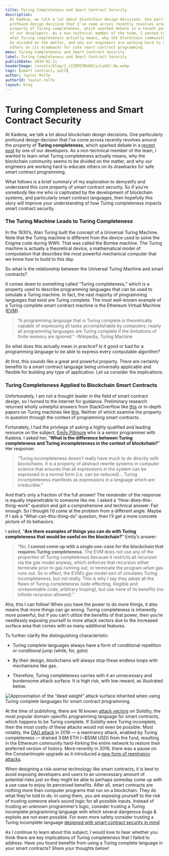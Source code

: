 ```yaml
---
title: Turing Completeness and Smart Contract Security
description:
  At Kadena, we talk a lot about blockchain design decisions. One particularly
  profound design decision that I’ve come across recently revolves around the
  property of Turing completeness, which sparked debate in a recent post by one
  of our developers. As a non-technical member of the team, I wanted to learn
  what Turing completeness actually means, why the blockchain community seems to
  be divided on the matter, and why our engineers are working hard to educate
  others on its drawbacks for safe smart contract programming.
menu: Turing Completeness and Smart Contract Security
label: Turing Completeness and Smart Contract Security
publishDate: 2019-02-11
headerImage: /assets/blog/1_c2IEMI9RU0GCsulsUkl-8w.webp
tags: [smart contract, pact]
author: Taylor Rolfe
authorId: taylor.rolfe
layout: blog
---
```


# Turing Completeness and Smart Contract Security

At Kadena, we talk a lot about blockchain design decisions. One particularly
profound design decision that I’ve come across recently revolves around the
property of **Turing completeness**, which sparked debate in a
[recent post](/blogchain/2018/the-evm-is-fundamentally-unsafe-2018-12-13) by one
of our developers. As a non-technical member of the team, I wanted to learn what
Turing completeness actually means, why the blockchain community seems to be
divided on the matter, and why our engineers are working hard to educate others
on its drawbacks for safe smart contract programming.

What follows is a brief summary of my exploration to demystify and understand
this core property of smart contract security. So if you’re somebody like me who
is captivated by the development of blockchain systems, and particularly smart
contract languages, then hopefully this story will improve your understanding of
how Turing completeness impacts smart contract security.

### The Turing Machine Leads to Turing Completeness

In the 1930’s, Alan Turing built the concept of a Universal Turing Machine. Note
that the Turing machine is different from the device used to solve the Enigma
code during WWII. That was called the Bombe machine. The Turing machine is
actually a theoretical device, a mathematical model of computation that
describes the most powerful mechanical computer that we know how to build to
this day.

So what is the relationship between the Universal Turing Machine and smart
contracts?

It comes down to something called “Turing completeness,” which is a property
used to describe programming languages that can be used to simulate a Turing
machine. In fact, the vast majority of programming languages that exist are
Turing complete. The most well-known example of a Turing complete smart contract
machine is the Ethereum Virtual Machine
([EVM](https://github.com/ethereum/wiki/wiki/Ethereum-Virtual-Machine-EVM-Awesome-List)).

> “A programming language that is Turing complete is theoretically capable of
> expressing all tasks accomplishable by computers; nearly all programming
> languages are Turing complete if the limitations of finite memory are
> ignored.” -Wikipedia, Turing Machine

So what does this actually mean in practice? Is it good or bad for a programming
language to be able to express every computable algorithm?

At first, this sounds like a great and powerful property. There are certainly
benefits to a smart contract language being universally applicable and flexible
for building any type of application. Let us consider the implications.

### Turing Completeness Applied to Blockchain Smart Contracts

Unfortunately, I am not a thought leader in the field of smart contract design,
so I turned to the internet for guidance. Preliminary research returned wholly
unhelpful answers from StackOverflow like
[this](https://stackoverflow.com/questions/7284/what-is-turing-complete) or
in-depth papers on Turing machines like
[this](https://www.cs.virginia.edu/~robins/Turing_Paper_1936.pdf). Neither of
which examine the property in question through the context of programming smart
contracts.

Fortunately, I had the privilege of asking a highly qualified and leading
resource on the subject, [Emily Pillmore](https://twitter.com/emi1ypi) who is a
senior programmer with Kadena. I asked her, “**What is the difference between
Turing completeness and Turing incompleteness in the context of blockchain?**”
Her response:

> “Turing incompleteness doesn’t really have much to do directly with
> blockchains. It is a property of abstract rewrite systems in computer science
> that ensures that all expressions in the system can be expressed in a normal
> form (i.e. can be reduced)… Turing incompleteness manifests as expressions in
> a language which are irreducible.”

And that’s only a fraction of the full answer! The remainder of the response is
equally impenetrable to someone like me. I asked a “How-does-this-thing-work”
question and got a comprehensive and technical answer. Fair enough. So I thought
I’d come at the problem from a different angle. Maybe if I ask a
“What-can-this-thing-do” question, then I’ll get a more concrete picture of its
behaviors.

I asked, “**Are there examples of things you can do with Turing completeness
that would be useful on the blockchain?**” Emily’s answer:

> “No. **I cannot come up with a single use-case for the blockchain that
> requires Turing completeness**. The EVM does not use any of the properties of
> Turing completeness because it restricts all recursion via the gas model
> anyway, which enforces that recursion either terminate prior to gas running
> out, or terminate the program _when_ gas runs out. So in effect, the EVM’s gas
> model sort of simulates Turing incompleteness, but not really. This is why I
> say they adopt all the flaws of Turing completeness (side effecting, illegible
> and unreasonable code, arbitrary looping), but use none of its benefits (no
> infinite recursion allowed).”

Aha, this I can follow! When you have the power to do more things, it also means
that more things can go wrong. Turing completeness is inherently more powerful,
but if you can’t utilize the benefits of that power, then you’re needlessly
exposing yourself to more attack vectors due to the increased surface area that
comes with so many additional features.

To further clarify the distinguishing characteristic:

- Turing complete languages always have a form of conditional repetition or
  conditional jump (while, for, goto)

- By their design, blockchains will always stop these endless loops with
  mechanisms like gas.

- Therefore, Turing completeness carries with it an unnecessary and burdensome
  attack surface. It is high risk, with low reward, as illustrated below.

![Approximation of the “dead weight” attack surface inherited when using Turing complete languages for smart contract programming.](/assets/blog/1_FcimFYnyvEeK8wULm3lCkg.webp)

At the time of publishing, there are 16 known
[attack vectors](https://github.com/sigp/solidity-security-blog) on Solidity,
the most popular domain-specific programming language for smart contracts, which
happens to be Turing complete. If Solidity were Turing incomplete, then the most
costly of these attacks would not even be possible. Most notably, the
[DAO attack](https://medium.com/swlh/the-story-of-the-dao-its-history-and-consequences-71e6a8a551ee)
in 2016 — a reentrancy attack, enabled by Turing completeness — drained 3.6M ETH
(~$50M USD) from the fund, resulting in the Ethereum community hard-forking the
entire network to restore their preferred version of history. More recently in
2019, there was a pause on the Constantinople upgrade as it introduced a
[new form of reentrancy attacks](https://medium.com/chainsecurity/constantinople-enables-new-reentrancy-attack-ace4088297d9).

When designing a risk-averse technology like smart contracts, it is best to
avoid exposing developers and users to an unnecessary amount of potential risks
just so they might be able to perhaps someday come up with a use case to enjoy
its perceived benefits. After all, smart contracts are nothing more than
computer programs that run on a blockchain. They do what they’re told to do. In
using them, you are exposing yourself to the risk of trusting someone else’s
sound logic for all possible inputs. Instead of trusting an unknown programmer’s
logic, consider trusting a Turing incomplete programming language with which
several dangerous bugs & exploits are not even possible. For even more safety
consider trusting a Turing incomplete language
[designed with smart contract security in mind](https://kadena.io/download/88/).

As I continue to learn about this subject, I would love to hear whether you
think there are key implications of Turing completeness that I failed to
address. Have you found benefits from using a Turing complete language in your
smart contracts? Share your thoughts below!
